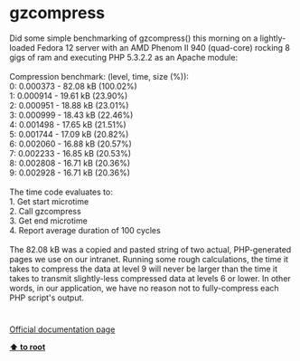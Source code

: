 # gzcompress




<div class="phpcode"><span class="html">
Did some simple benchmarking of gzcompress() this morning on a lightly-loaded Fedora 12 server with an AMD Phenom II 940 (quad-core) rocking 8 gigs of ram and executing PHP 5.3.2.2 as an Apache module:<br><br>Compression benchmark: (level, time, size (%)):<br>0: 0.000373 - 82.08 kB (100.02%)<br>1: 0.000914 - 19.61 kB (23.90%)<br>2: 0.000951 - 18.88 kB (23.01%)<br>3: 0.000999 - 18.43 kB (22.46%)<br>4: 0.001498 - 17.65 kB (21.51%)<br>5: 0.001744 - 17.09 kB (20.82%)<br>6: 0.002060 - 16.88 kB (20.57%)<br>7: 0.002233 - 16.85 kB (20.53%)<br>8: 0.002808 - 16.71 kB (20.36%)<br>9: 0.002928 - 16.71 kB (20.36%)<br><br>The time code evaluates to:<br>1. Get start microtime<br>2. Call gzcompress<br>3. Get end microtime<br>4. Report average duration of 100 cycles<br><br>The 82.08 kB was a copied and pasted string of two actual, PHP-generated pages we use on our intranet. Running some rough calculations, the time it takes to compress the data at level 9 will never be larger than the time it takes to transmit slightly-less compressed data at levels 6 or lower. In other words, in our application, we have no reason not to fully-compress each PHP script&apos;s output.</span>
</div>
  

#

[Official documentation page](https://www.php.net/manual/en/function.gzcompress.php)

**[⬆ to root](/)**